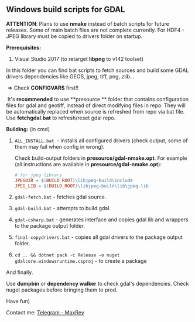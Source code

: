 ## Windows build scripts for GDAL

**ATTENTION**: Plans to use **nmake** instead of batch scripts for future releases. Some of main batch files are not complete currently. For HDF4 - JPEG library must be copied to drivers folder on startup.

**Prerequisites:**

1. Visual Studio 2017 (to retarget **libpng** to v142 toolset)

In this folder you can find bat scripts to fetch sources and build some GDAL drivers dependencies like GEOS, jpeg, tiff, png, zlib...

​	=> Check **CONFIGVARS** first!!

​	It's **recommended** to use **presource ** folder that contains configuration files for gdal and geotiff, instead of direct modifying files in repo. They will be automatically replaced when source is refreshed from repo via bat file. Use **fetchgdal.bat** to refresh/reset gdal repo. 

**Building:** (in cmd)

1. ```ALL_INSTALL.bat ```- installs all configured drivers (check output, some of them may fail when config in wrong).

   Check build-output folders in  **presource/gdal-nmake.opt**. For example (all instructions are available in **presource/gdal-nmake.opt**): 

   ```makefile
   # for jpeg library
   JPEGDIR = $(BUILD_ROOT)\libjpeg-build\include
   JPEG_LIB = $(BUILD_ROOT)\libjpeg-build\lib\jpeg.lib
   ```

2. ```gdal-fetch.bat``` - fetches gdal source.

3. ```gdal-build.bat``` - attempts to build gdal.

4. ```gdal-csharp.bat``` - generates interface and copies gdal lib and wrappers to the package output folder.

5. ```final-copydrivers.bat``` - copies all gdal drivers to the package output folder.

6. ```cd .. && dotnet pack -c Release -o nuget gdalcore.windowsruntime.csproj``` - to create a package

And finally.

Use **dumpbin** or **dependency walker** to check gdal's dependencies. Check nuget packages before bringing them to prod. 

Have fun)

Contact me: [Telegram - MaxRev](http://t.me/maxrev)